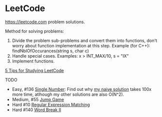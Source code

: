 # LeetCode
https://leetcode.com problem solutions.
<p>Method for solving problems:
<ol>
<li>Divide the problem sub-problems and convert them into functions, don't worry about function implementation at this step. Example (for C++): findNbIOfOccurances(string s, char c)
<li>Handle special cases. Examples: x > INT_MAX/10, s = "IX"
<li>Implement functions.
</ol>  
  
<a href="https://www.youtube.com/watch?v=xH__HUNVfH0&list=PLW7ZPvdSj-TToDuVDfc-gPxWNrBox2v5y&index=73&t=2s&ab_channel=KennyTalksCode">5 Tips for Studying LeetCode</a>
<p>TODO
<ul>
    <li>Easy, #136 <a href="https://leetcode.com/problems/single-number/">Single Number</a>: Find out why <a href="https://github.com/samilkorkmaz/LeetCode/blob/1e8c1442cb55cf1a36a8ade44cb1003af7ed190e/SingleNumber.cpp#L11">my naive solution</a> takes 100x more time, atlhough my other solutions are also O(N^2).</li>
  <li>Medium, #55 <a href="https://leetcode.com/problems/jump-game/">Jump Game</a></li>
  <li>Hard #10 <a href="https://leetcode.com/problems/regular-expression-matching">Regular Expression Matching</a></li>
  <li>Hard #140 <a href="https://leetcode.com/problems/word-break-ii/">Word Break II</a></li>
</ul>
